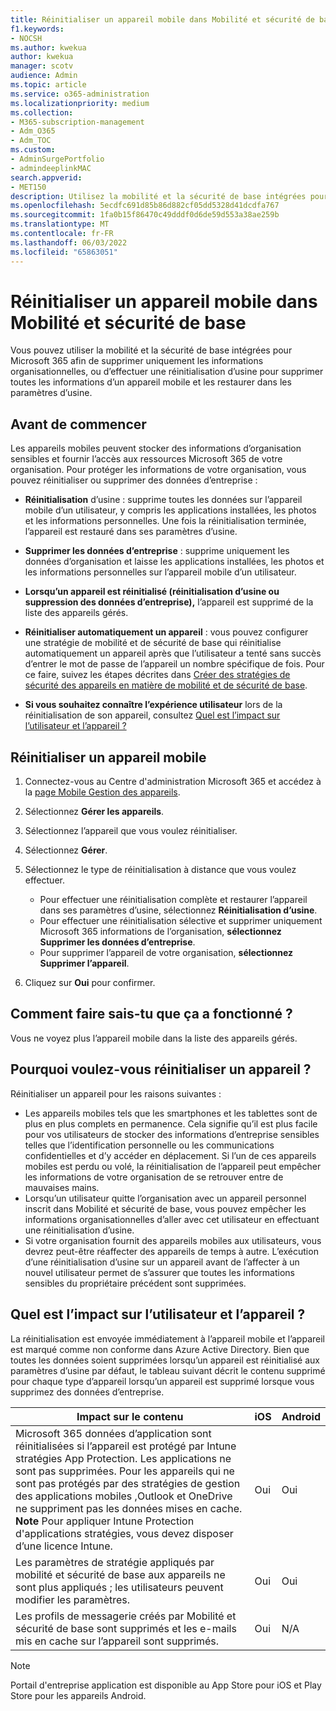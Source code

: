 ```yaml
---
title: Réinitialiser un appareil mobile dans Mobilité et sécurité de base
f1.keywords:
- NOCSH
ms.author: kwekua
author: kwekua
manager: scotv
audience: Admin
ms.topic: article
ms.service: o365-administration
ms.localizationpriority: medium
ms.collection:
- M365-subscription-management
- Adm_O365
- Adm_TOC
ms.custom:
- AdminSurgePortfolio
- admindeeplinkMAC
search.appverid:
- MET150
description: Utilisez la mobilité et la sécurité de base intégrées pour supprimer les informations des appareils inscrits.
ms.openlocfilehash: 5ecdfc691d85b86d882cf05dd5328d41dcdfa767
ms.sourcegitcommit: 1fa0b15f86470c49dddf0d6de59d553a38ae259b
ms.translationtype: MT
ms.contentlocale: fr-FR
ms.lasthandoff: 06/03/2022
ms.locfileid: "65863051"
---
```

# <a name="wipe-a-mobile-device-in-basic-mobility-and-security"></a>Réinitialiser un appareil mobile dans Mobilité et sécurité de base

Vous pouvez utiliser la mobilité et la sécurité de base intégrées pour Microsoft 365 afin de supprimer uniquement les informations organisationnelles, ou d’effectuer une réinitialisation d’usine pour supprimer toutes les informations d’un appareil mobile et les restaurer dans les paramètres d’usine.

## <a name="before-you-begin"></a>Avant de commencer

Les appareils mobiles peuvent stocker des informations d’organisation sensibles et fournir l’accès aux ressources Microsoft 365 de votre organisation. Pour protéger les informations de votre organisation, vous pouvez réinitialiser ou supprimer des données d’entreprise :

- **Réinitialisation** d’usine : supprime toutes les données sur l’appareil mobile d’un utilisateur, y compris les applications installées, les photos et les informations personnelles. Une fois la réinitialisation terminée, l’appareil est restauré dans ses paramètres d’usine.

- **Supprimer les données d’entreprise** : supprime uniquement les données d’organisation et laisse les applications installées, les photos et les informations personnelles sur l’appareil mobile d’un utilisateur.

- **Lorsqu’un appareil est réinitialisé (réinitialisation d’usine ou suppression des données d’entreprise),** l’appareil est supprimé de la liste des appareils gérés.

- **Réinitialiser automatiquement un appareil** : vous pouvez configurer une stratégie de mobilité et de sécurité de base qui réinitialise automatiquement un appareil après que l’utilisateur a tenté sans succès d’entrer le mot de passe de l’appareil un nombre spécifique de fois. Pour ce faire, suivez les étapes décrites dans [Créer des stratégies de sécurité des appareils en matière de mobilité et de sécurité de base](create-device-security-policies.md).

- **Si vous souhaitez connaître l’expérience utilisateur** lors de la réinitialisation de son appareil, consultez [Quel est l’impact sur l’utilisateur et l’appareil ?](#whats-the-user-and-device-impact)

## <a name="wipe-a-mobile-device"></a>Réinitialiser un appareil mobile

1. Connectez-vous au Centre d'administration Microsoft 365 et accédez à la [page Mobile Gestion des appareils](https://portal.office.com/adminportal/home?#/MifoDevices).

1. Sélectionnez **Gérer les appareils**.

1. Sélectionnez l’appareil que vous voulez réinitialiser.

1. Sélectionnez **Gérer**.

1. Sélectionnez le type de réinitialisation à distance que vous voulez effectuer.

    - Pour effectuer une réinitialisation complète et restaurer l’appareil dans ses paramètres d’usine, sélectionnez **Réinitialisation d’usine**.
    - Pour effectuer une réinitialisation sélective et supprimer uniquement Microsoft 365 informations de l’organisation, **sélectionnez Supprimer les données d’entreprise**.
    - Pour supprimer l’appareil de votre organisation, **sélectionnez Supprimer l’appareil**.

1. Cliquez sur **Oui** pour confirmer.

## <a name="how-do-i-know-it-worked"></a>Comment faire sais-tu que ça a fonctionné ?

Vous ne voyez plus l’appareil mobile dans la liste des appareils gérés.

## <a name="why-would-you-want-to-wipe-a-device"></a>Pourquoi voulez-vous réinitialiser un appareil ?

Réinitialiser un appareil pour les raisons suivantes :

- Les appareils mobiles tels que les smartphones et les tablettes sont de plus en plus complets en permanence. Cela signifie qu’il est plus facile pour vos utilisateurs de stocker des informations d’entreprise sensibles telles que l’identification personnelle ou les communications confidentielles et d’y accéder en déplacement. Si l’un de ces appareils mobiles est perdu ou volé, la réinitialisation de l’appareil peut empêcher les informations de votre organisation de se retrouver entre de mauvaises mains.
- Lorsqu’un utilisateur quitte l’organisation avec un appareil personnel inscrit dans Mobilité et sécurité de base, vous pouvez empêcher les informations organisationnelles d’aller avec cet utilisateur en effectuant une réinitialisation d’usine.
- Si votre organisation fournit des appareils mobiles aux utilisateurs, vous devrez peut-être réaffecter des appareils de temps à autre. L’exécution d’une réinitialisation d’usine sur un appareil avant de l’affecter à un nouvel utilisateur permet de s’assurer que toutes les informations sensibles du propriétaire précédent sont supprimées.

## <a name="whats-the-user-and-device-impact"></a>Quel est l’impact sur l’utilisateur et l’appareil ?

La réinitialisation est envoyée immédiatement à l’appareil mobile et l’appareil est marqué comme non conforme dans Azure Active Directory. Bien que toutes les données soient supprimées lorsqu’un appareil est réinitialisé aux paramètres d’usine par défaut, le tableau suivant décrit le contenu supprimé pour chaque type d’appareil lorsqu’un appareil est supprimé lorsque vous supprimez des données d’entreprise.

|Impact sur le contenu|iOS|Android|
|---|---|---|
|Microsoft 365 données d’application sont réinitialisées si l’appareil est protégé par Intune stratégies App Protection. Les applications ne sont pas supprimées. Pour les appareils qui ne sont pas protégés par des stratégies de gestion des applications mobiles ,Outlook et OneDrive ne suppriment pas les données mises en cache.<br/>**Note** Pour appliquer Intune Protection d'applications stratégies, vous devez disposer d’une licence Intune.|Oui|Oui|
|Les paramètres de stratégie appliqués par mobilité et sécurité de base aux appareils ne sont plus appliqués ; les utilisateurs peuvent modifier les paramètres.|Oui|Oui|
|Les profils de messagerie créés par Mobilité et sécurité de base sont supprimés et les e-mails mis en cache sur l’appareil sont supprimés.|Oui|N/A|

> [!NOTE]
> Portail d'entreprise application est disponible au App Store pour iOS et Play Store pour les appareils Android.
